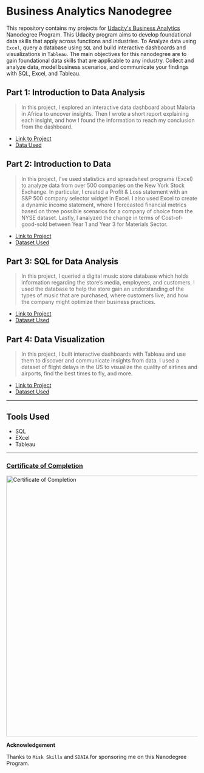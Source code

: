 # Business Analytics Nanodegree
This repository contains my projects for [Udacity's Business Analytics](https://www.udacity.com/course/business-analytics-nanodegree--nd098) Nanodegree Program. This Udacity program aims to develop foundational data skills that apply across functions and industries. To Analyze data using `Excel`, query a database using `SQL` and build interactive dashboards and visualizations in `Tableau`. The main objectives for this nanodegree are to gain foundational data skills that are applicable to any industry. Collect and analyze data, model business scenarios, and communicate your findings with SQL, Excel, and Tableau. 


## Part 1: Introduction to Data Analysis


> In this project, I explored an interactive data dashboard about Malaria in Africa to uncover insights. Then I wrote a short report explaining each insight, and how I found the information to reach my conclusion from the dashboard.



- [Link to Project](https://github.com/M0hannad/Business-Analytics-Nanodegree/tree/main/Project%201%20-%20Interpret%20a%20Data%20Visualization)
- [Data Used](https://public.tableau.com/views/MakeoverMonday34Malaria_0/MalariainAfrica?:embed=y&:showVizHome=no&:display_count=y&:display_static_image=y&:bootstrapWhenNotified=true
)

## Part 2: Introduction to Data
> In this project, I've used statistics and spreadsheet programs (Excel) to analyze data from over 500 companies on the New York Stock Exchange. In particular, I created a Profit & Loss statement with an S&P 500 company selector widget in Excel. I also used Excel to create a dynamic income statement, where I forecasted financial metrics based on three possible scenarios for a company of choice from the NYSE dataset. Lastly, I analyzed the change in terms of Cost-of-good-sold between Year 1 and Year 3 for Materials Sector.

- [Link to Project](https://github.com/M0hannad/Business-Analytics-Nanodegree/tree/main/Project%202%20-%20Analyze%20NYSE%20Data)
- [Dataset Used](https://github.com/M0hannad/Business-Analytics-Nanodegree/blob/main/Project%202%20-%20Analyze%20NYSE%20Data/Dataset%20(NYSE%20S%26P%20500).csv)

## Part 3: SQL for Data Analysis


> In this project, I queried a digital music store database which holds information regarding the store’s media, employees, and customers. I used the database to help the store gain an understanding of the types of music that are purchased, where customers live, and how the company might optimize their business practices.

- [Link to Project](https://github.com/M0hannad/Business-Analytics-Nanodegree/tree/main/Project%203%20-%20Query%20a%20Digital%20Music%20Store%20Database)
- [Dataset Used](https://github.com/M0hannad/Business-Analytics-Nanodegree/blob/main/Project%203%20-%20Query%20a%20Digital%20Music%20Store%20Database/Chinook%20Database.db)

## Part 4: Data Visualization

> In this project, I built interactive dashboards with Tableau and use them to discover and communicate insights from data. I used a dataset of flight delays in the US to visualize the quality of airlines and airports, find the best times to fly, and more.

- [Link to Project](https://github.com/M0hannad/Business-Analytics-Nanodegree/tree/main/Project%204%20-%20Build%20Data%20Dashboards)
- [Dataset Used](https://github.com/M0hannad/Business-Analytics-Nanodegree/blob/main/Project%204%20-%20Build%20Data%20Dashboards/Dataset%20(flight%20Delays).zip)

---
## Tools Used

- SQL
- EXcel
- Tableau

---
### [Certificate of Completion](https://confirm.udacity.com/XCKD2HCD)

<img width="685" alt="Certificate of Completion" src="https://user-images.githubusercontent.com/86031983/174958042-162f3440-3c35-4e4d-a0f2-63724af98452.png">


**Acknowledgement**

Thanks to `Misk Skills` and `SDAIA` for sponsoring me on this Nanodegree Program.


